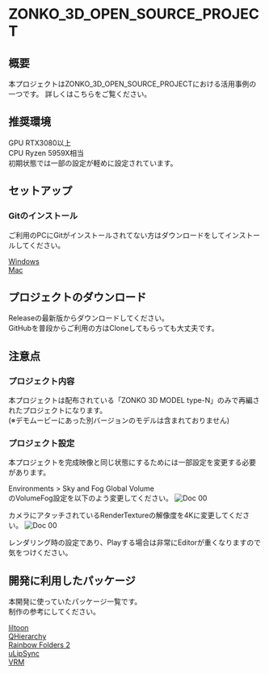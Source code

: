 # ZONKO_3D_OPEN_SOURCE_PROJECT

## 概要
本プロジェクトはZONKO_3D_OPEN_SOURCE_PROJECTにおける活用事例の一つです。
詳しくはこちらをご覧ください。

## 推奨環境
GPU RTX3080以上  
CPU Ryzen 5959X相当  
初期状態では一部の設定が軽めに設定されています。


## セットアップ

### Gitのインストール
ご利用のPCにGitがインストールされてない方はダウンロードをしてインストールしてください。  

[Windows](https://gitforwindows.org/)  
[Mac](https://git-scm.com/download/mac)  

## プロジェクトのダウンロード
Releaseの最新版からダウンロードしてください。  
GitHubを普段からご利用の方はCloneしてもらっても大丈夫です。


## 注意点
### プロジェクト内容
本プロジェクトは配布されている「ZONKO 3D MODEL type-N」のみで再編されたプロジェクトになります。  
(※デモムービーにあった別バージョンのモデルは含まれておりません)

### プロジェクト設定
本プロジェクトを完成映像と同じ状態にするためには一部設定を変更する必要があります。  

Environments > Sky and Fog Global Volume  
のVolumeFog設定を以下のよう変更してください。
![Doc 00](./doc_00.png)

カメラにアタッチされているRenderTextureの解像度を4Kに変更してください。
![Doc 00](./doc_01.png)

レンダリング時の設定であり、Playする場合は非常にEditorが重くなりますので気をつけください。

## 開発に利用したパッケージ
本開発に使っていたパッケージ一覧です。  
制作の参考にしてください。  

[liltoon](https://booth.pm/ja/items/3087170)  
[QHierarchy](https://assetstore.unity.com/packages/tools/utilities/qhierarchy-28577)  
[Rainbow Folders 2](https://assetstore.unity.com/packages/tools/utilities/rainbow-folders-2-143526)  
[uLipSync](https://github.com/hecomi/uLipSync)  
[VRM](https://vrm.dev/univrm/install/univrm_upm.html)  